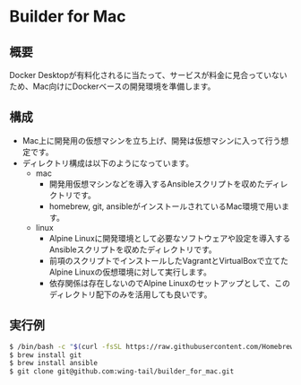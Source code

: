 # Builder for Mac

## 概要
Docker Desktopが有料化されるに当たって、サービスが料金に見合っていないため、Mac向けにDockerベースの開発環境を準備します。

## 構成
- Mac上に開発用の仮想マシンを立ち上げ、開発は仮想マシンに入って行う想定です。
- ディレクトリ構成は以下のようになっています。
  - mac
    - 開発用仮想マシンなどを導入するAnsibleスクリプトを収めたディレクトリです。
    - homebrew, git, ansibleがインストールされているMac環境で用います。
  - linux
    - Alpine Linuxに開発環境として必要なソフトウェアや設定を導入するAnsibleスクリプトを収めたディレクトリです。
    - 前項のスクリプトでインストールしたVagrantとVirtualBoxで立てたAlpine Linuxの仮想環境に対して実行します。
    - 依存関係は存在しないのでAlpine Linuxのセットアップとして、このディレクトリ配下のみを活用しても良いです。

## 実行例

```sh
$ /bin/bash -c "$(curl -fsSL https://raw.githubusercontent.com/Homebrew/install/HEAD/install.sh)"
$ brew install git
$ brew install ansible
$ git clone git@github.com:wing-tail/builder_for_mac.git
```
